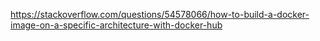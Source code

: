 https://stackoverflow.com/questions/54578066/how-to-build-a-docker-image-on-a-specific-architecture-with-docker-hub